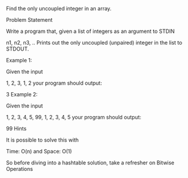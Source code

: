 Find the only uncoupled integer in an array.

Problem Statement

Write a program that, given a list of integers as an argument to STDIN

n1, n2, n3, ..
Prints out the only uncoupled (unpaired) integer in the list to STDOUT.

Example 1:

Given the input

1, 2, 3, 1, 2
your program should output:

3
Example 2:

Given the input

1, 2, 3, 4, 5, 99, 1, 2, 3, 4, 5
your program should output:

99
Hints

It is possible to solve this with

Time: O(n) and Space: O(1)

So before diving into a hashtable solution, take a refresher on Bitwise Operations
